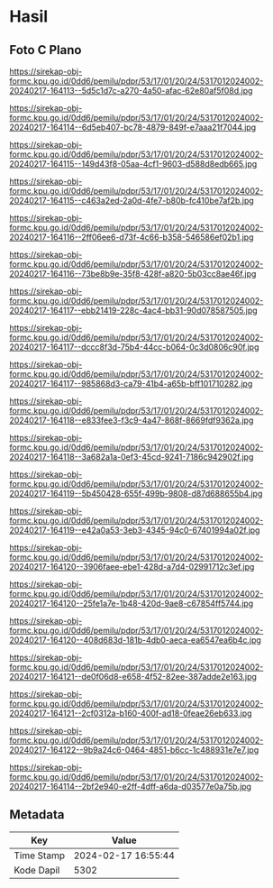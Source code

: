 # Hasil

## Foto C Plano

https://sirekap-obj-formc.kpu.go.id/0dd6/pemilu/pdpr/53/17/01/20/24/5317012024002-20240217-164113--5d5c1d7c-a270-4a50-afac-62e80af5f08d.jpg

https://sirekap-obj-formc.kpu.go.id/0dd6/pemilu/pdpr/53/17/01/20/24/5317012024002-20240217-164114--6d5eb407-bc78-4879-849f-e7aaa21f7044.jpg

https://sirekap-obj-formc.kpu.go.id/0dd6/pemilu/pdpr/53/17/01/20/24/5317012024002-20240217-164115--149d43f8-05aa-4cf1-9603-d588d8edb665.jpg

https://sirekap-obj-formc.kpu.go.id/0dd6/pemilu/pdpr/53/17/01/20/24/5317012024002-20240217-164115--c463a2ed-2a0d-4fe7-b80b-fc410be7af2b.jpg

https://sirekap-obj-formc.kpu.go.id/0dd6/pemilu/pdpr/53/17/01/20/24/5317012024002-20240217-164116--2ff06ee6-d73f-4c66-b358-546586ef02b1.jpg

https://sirekap-obj-formc.kpu.go.id/0dd6/pemilu/pdpr/53/17/01/20/24/5317012024002-20240217-164116--73be8b9e-35f8-428f-a820-5b03cc8ae46f.jpg

https://sirekap-obj-formc.kpu.go.id/0dd6/pemilu/pdpr/53/17/01/20/24/5317012024002-20240217-164117--ebb21419-228c-4ac4-bb31-90d078587505.jpg

https://sirekap-obj-formc.kpu.go.id/0dd6/pemilu/pdpr/53/17/01/20/24/5317012024002-20240217-164117--dccc8f3d-75b4-44cc-b064-0c3d0806c90f.jpg

https://sirekap-obj-formc.kpu.go.id/0dd6/pemilu/pdpr/53/17/01/20/24/5317012024002-20240217-164117--985868d3-ca79-41b4-a65b-bff101710282.jpg

https://sirekap-obj-formc.kpu.go.id/0dd6/pemilu/pdpr/53/17/01/20/24/5317012024002-20240217-164118--e833fee3-f3c9-4a47-868f-8669fdf9362a.jpg

https://sirekap-obj-formc.kpu.go.id/0dd6/pemilu/pdpr/53/17/01/20/24/5317012024002-20240217-164118--3a682a1a-0ef3-45cd-9241-7186c942902f.jpg

https://sirekap-obj-formc.kpu.go.id/0dd6/pemilu/pdpr/53/17/01/20/24/5317012024002-20240217-164119--5b450428-655f-499b-9808-d87d688655b4.jpg

https://sirekap-obj-formc.kpu.go.id/0dd6/pemilu/pdpr/53/17/01/20/24/5317012024002-20240217-164119--e42a0a53-3eb3-4345-94c0-67401994a02f.jpg

https://sirekap-obj-formc.kpu.go.id/0dd6/pemilu/pdpr/53/17/01/20/24/5317012024002-20240217-164120--3906faee-ebe1-428d-a7d4-02991712c3ef.jpg

https://sirekap-obj-formc.kpu.go.id/0dd6/pemilu/pdpr/53/17/01/20/24/5317012024002-20240217-164120--25fe1a7e-1b48-420d-9ae8-c67854ff5744.jpg

https://sirekap-obj-formc.kpu.go.id/0dd6/pemilu/pdpr/53/17/01/20/24/5317012024002-20240217-164120--408d683d-181b-4db0-aeca-ea6547ea6b4c.jpg

https://sirekap-obj-formc.kpu.go.id/0dd6/pemilu/pdpr/53/17/01/20/24/5317012024002-20240217-164121--de0f06d8-e658-4f52-82ee-387adde2e163.jpg

https://sirekap-obj-formc.kpu.go.id/0dd6/pemilu/pdpr/53/17/01/20/24/5317012024002-20240217-164121--2cf0312a-b160-400f-ad18-0feae26eb633.jpg

https://sirekap-obj-formc.kpu.go.id/0dd6/pemilu/pdpr/53/17/01/20/24/5317012024002-20240217-164122--9b9a24c6-0464-4851-b6cc-1c488931e7e7.jpg

https://sirekap-obj-formc.kpu.go.id/0dd6/pemilu/pdpr/53/17/01/20/24/5317012024002-20240217-164114--2bf2e940-e2ff-4dff-a6da-d03577e0a75b.jpg


## Metadata

| Key        | Value               |
| ---------- | ------------------- |
| Time Stamp | 2024-02-17 16:55:44 |
| Kode Dapil | 5302                |



